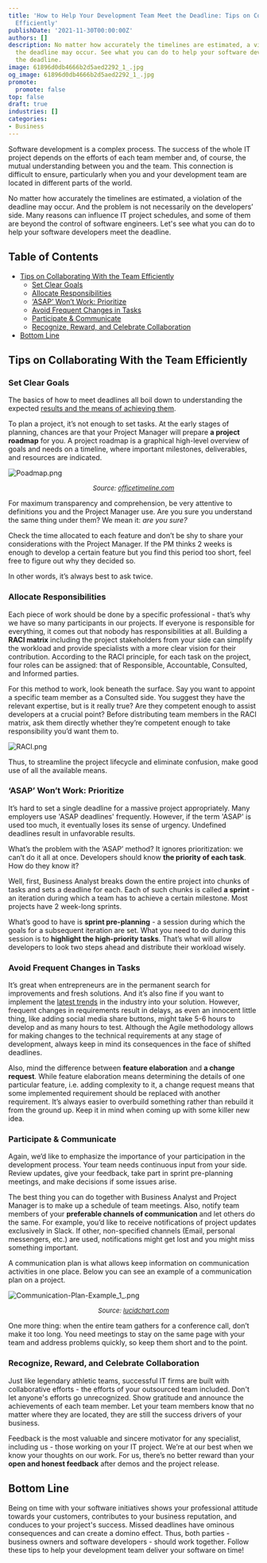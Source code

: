 ```yaml
---
title: 'How to Help Your Development Team Meet the Deadline: Tips on Collaborating
  Efficiently'
publishDate: '2021-11-30T00:00:00Z'
authors: []
description: No matter how accurately the timelines are estimated, a violation of
  the deadline may occur. See what you can do to help your software developers meet
  the deadline.
image: 61896d0db4666b2d5aed2292_1_.jpg
og_image: 61896d0db4666b2d5aed2292_1_.jpg
promote:
  promote: false
top: false
draft: true
industries: []
categories:
- Business
---
```

<script type="application/ld+json">
{
 "@context": "https://schema.org",
 "@type": "Article",
 "author": "Anadea",
 "name": "How to Help Your Development Team Meet the Deadline"
}
</script>

Software development is a complex process. The success of the whole IT project depends on the efforts of each team member and, of course, the mutual understanding between you and the team. This connection is difficult to ensure, particularly when you and your development team are located in different parts of the world.

No matter how accurately the timelines are estimated, a violation of the deadline may occur. And the problem is not necessarily on the developers’ side. Many reasons can influence IT project schedules, and some of them are beyond the control of software engineers. Let's see what you can do to help your software developers meet the deadline.

<h2>Table of Contents</h2>
<ul>
<li><a href="#tips">Tips on Collaborating With the Team Efficiently</a>
<ul>
<li><a href="#goals">Set Clear Goals</a></li>
<li><a href="#responsibilities">Allocate Responsibilities</a></li>
<li><a href="#asap">‘ASAP’ Won’t Work: Prioritize</a></li>
<li><a href="#changes">Avoid Frequent Changes in Tasks</a></li>
<li><a href="#communicate">Participate & Communicate</a></li>
<li><a href="#recognize">Recognize, Reward, and Celebrate Collaboration</a></li>
</ul>
</li>
<li><a href="#fin">Bottom Line</a></li>
</ul>

<a name="tips"></a>
## Tips on Collaborating With the Team Efficiently
<a name="goals"></a>
### Set Clear Goals
The basics of how to meet deadlines all boil down to understanding the expected [results and the means of achieving them](https://anadea.info/blog/how-to-create-a-solid-business-plan-for-a-mobile-app-startup).

To plan a project, it’s not enough to set tasks. At the early stages of planning, chances are that your Project Manager will prepare __a project roadmap__ for you. A project roadmap is a graphical high-level overview of goals and needs on a timeline, where important milestones, deliverables, and resources are indicated.

![Poadmap.png](Poadmap.png)
_<center><font size="-1">Source: <a href="https://www.officetimeline.com/pro" rel="nofollow" target="_blank">officetimeline.com</a></font></center>_

For maximum transparency and comprehension, be very attentive to definitions you and the Project Manager use. Are you sure you understand the same thing under them? We mean it: _are you sure?_

Check the time allocated to each feature and don’t be shy to share your considerations with the Project Manager. If the PM thinks 2 weeks is enough to develop a certain feature but you find this period too short, feel free to figure out why they decided so.

In other words, it’s always best to ask twice.

<a name="responsibilities"></a>
### Allocate Responsibilities
Each piece of work should be done by a specific professional - that’s why we have so many participants in our projects. If everyone is responsible for everything, it comes out that nobody has responsibilities at all. Building a __RACI matrix__ including the project stakeholders from your side can simplify the workload and provide specialists with a more clear vision for their contribution. According to the RACI principle, for each task on the project, four roles can be assigned: that of Responsible, Accountable, Consulted, and Informed parties.

For this method to work, look beneath the surface. Say you want to appoint a specific team member as a Consulted side. You suggest they have the relevant expertise, but is it really true? Are they competent enough to assist developers at a crucial point? Before distributing team members in the RACI matrix, ask them directly whether they’re competent enough to take responsibility you’d want them to.

![RACI.png](RACI.png)

Thus, to streamline the project lifecycle and eliminate confusion, make good use of all the available means.

<a name="asap"></a>
### ‘ASAP’ Won’t Work: Prioritize
It’s hard to set a single deadline for a massive project appropriately. Many employers use 'ASAP deadlines' frequently. However, if the term 'ASAP' is used too much, it eventually loses its sense of urgency. Undefined deadlines result in unfavorable results.

What’s the problem with the ‘ASAP’ method? It ignores prioritization: we can’t do it all at once. Developers should know __the priority of each task__. How do they know it?

Well, first, Business Analyst breaks down the entire project into chunks of tasks and sets a deadline for each. Each of such chunks is called __a sprint__ - an iteration during which a team has to achieve a certain milestone. Most projects have 2 week-long sprints.

What’s good to have is __sprint pre-planning__ - a session during which the goals for a subsequent iteration are set. What you need to do during this session is to __highlight the high-priority tasks__. That’s what will allow developers to look two steps ahead and distribute their workload wisely.

<a name="changes"></a>
### Avoid Frequent Changes in Tasks
It’s great when entrepreneurs are in the permanent search for improvements and fresh solutions. And it’s also fine if you want to implement the [latest trends](https://anadea.info/blog/mobile-app-trends-where-the-industry-is-heading) in the industry into your solution. However, frequent changes in requirements result in delays, as even an innocent little thing, like adding social media share buttons, might take 5-6 hours to develop and as many hours to test. Although the Agile methodology allows for making changes to the technical requirements at any stage of development, always keep in mind its consequences in the face of shifted deadlines.

Also, mind the difference between __feature elaboration__ and __a change request__. While feature elaboration means determining the details of one particular feature, i.e. adding complexity to it, a change request means that some implemented requirement should be replaced with another requirement. It’s always easier to overbuild something rather than rebuild it from the ground up. Keep it in mind when coming up with some killer new idea.

<a name="communicate"></a>
### Participate & Communicate
Again, we’d like to emphasize the importance of your participation in the development process. Your team needs continuous input from your side. Review updates, give your feedback, take part in sprint pre-planning meetings, and make decisions if some issues arise.

The best thing you can do together with Business Analyst and Project Manager is to make up a schedule of team meetings. Also, notify team members of your __preferable channels of communication__ and let others do the same. For example, you’d like to receive notifications of project updates exclusively in Slack. If other, non-specified channels (Email, personal messengers, etc.) are used, notifications might get lost and you might miss something important.

A communication plan is what allows keep information on communication activities in one place. Below you can see an example of a communication plan on a project.

![Communication-Plan-Example_1_.png](Communication-Plan-Example_1_.png)
_<center><font size="-1">Source: <a href="https://www.lucidchart.com/blog/project-management-communication-plan" rel="nofollow" target="_blank">lucidchart.com</a></font></center>_

One more thing: when the entire team gathers for a conference call, don’t make it too long. You need meetings to stay on the same page with your team and address problems quickly, so keep them short and to the point.

<a name="recognize"></a>
### Recognize, Reward, and Celebrate Collaboration
Just like legendary athletic teams, successful IT firms are built with collaborative efforts - the efforts of your outsourced team included. Don't let anyone's efforts go unrecognized. Show gratitude and announce the achievements of each team member. Let your team members know that no matter where they are located, they are still the success drivers of your business.

Feedback is the most valuable and sincere motivator for any specialist, including us - those working on your IT project. We’re at our best when we know your thoughts on our work. For us, there’s no better reward than your __open and honest feedback__ after demos and the project release.

<a name="fin"></a>
## Bottom Line
Being on time with your software initiatives shows your professional attitude towards your customers, contributes to your business reputation, and conduces to your project's success. Missed deadlines have ominous consequences and can create a domino effect. Thus, both parties - business owners and software developers - should work together. Follow these tips to help your development team deliver your software on time!
